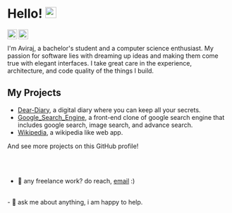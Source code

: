 # Hello! <img src="https://media.giphy.com/media/hvRJCLFzcasrR4ia7z/giphy.gif" width="25px">

<a href="https://discord.gg/ZHNzPMfr3t">
  <img align="left" alt="Aviraj's Discord" width="22px" src="https://raw.githubusercontent.com/peterthehan/peterthehan/master/assets/discord.svg" />
</a>
<a href="https://www.linkedin.com/in/aviraj-arora-6620541ba/">
  <img align="left" alt="Abhishek's LinkedIN" width="22px" src="https://raw.githubusercontent.com/peterthehan/peterthehan/master/assets/linkedin.svg" />
</a>
<br><br>
I'm Aviraj, a bachelor's student and a computer science enthusiast. My passion for software lies with dreaming up ideas and making them come true with elegant interfaces. I take great care in the experience, architecture, and code quality of the things I build.

## My Projects

* [Dear-Diary](https://youtu.be/i9e0uKmePPk), a digital diary where you can keep all your secrets.
* [Google_Search_Engine](https://youtu.be/kUq4isHAm6s), a front-end clone of google search engine that includes google search, image search, and advance search.
* [Wikipedia](https://youtu.be/lqzdZqQcnf8), a wikipedia like web app.

And see more projects on this GitHub profile!

<br><br>
- 💼 any freelance work? do reach, <a href="mailto:avirajarora1@gmail.com">email</a> :)
<br>
- 💬 ask me about anything, i am happy to help.
